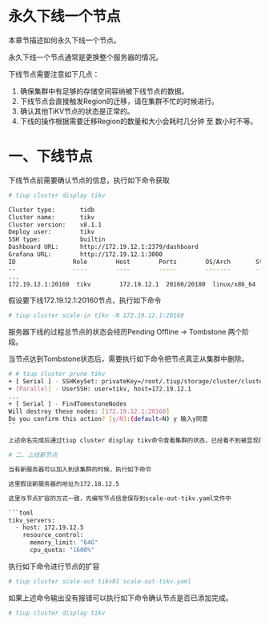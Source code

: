 # 永久下线一个节点

本章节描述如何永久下线一个节点。

永久下线一个节点通常是更换整个服务器的情况。

下线节点需要注意如下几点：

1. 确保集群中有足够的存储空间容纳被下线节点的数据。
1. 下线节点会直接触发Region的迁移，请在集群不忙的时候进行。
1. 确认其他TiKV节点的状态是正常的。
1. 下线的操作根据需要迁移Region的数量和大小会耗时几分钟 至 数小时不等。

# 一、下线节点

下线节点前需要确认节点的信息，执行如下命令获取

```bash
# tiup cluster display tikv                                                                                                                                 tikv01.dev1.lab: Tue Nov 19 14:19:19 2024

Cluster type:       tidb
Cluster name:       tikv
Cluster version:    v8.1.1
Deploy user:        tikv
SSH type:           builtin
Dashboard URL:      http://172.19.12.1:2379/dashboard
Grafana URL:        http://172.19.12.1:3000
ID                Role        Host        Ports        OS/Arch       Status   Data Dir                    Deploy Dir
--                ----        ----        -----        -------       ------   --------                    ----------
...
172.19.12.1:20160  tikv        172.19.12.1  20160/20180  linux/x86_64  Up       /tikv/data/tikv-20160       /tikv/deploy/tikv-20160
```

假设要下线172.19.12.1:20160节点，执行如下命令

```bash
# tiup cluster scale-in tikv -N 172.19.12.1:20160

```

服务器下线的过程总节点的状态会经历Pending Offline -> Tombstone 两个阶段。

当节点达到Tombstone状态后，需要执行如下命令把节点真正从集群中删除。

```bash
# # tiup cluster prune tikv
+ [ Serial ] - SSHKeySet: privateKey=/root/.tiup/storage/cluster/clusters/tikv/ssh/id_rsa, publicKey=/root/.tiup/storage/cluster/clusters/tikv/ssh/id_rsa.pub
+ [Parallel] - UserSSH: user=tikv, host=172.19.12.1
...
+ [ Serial ] - FindTomestoneNodes
Will destroy these nodes: [172.19.12.1:20160]
Do you confirm this action? [y/N]:(default=N) y 输入y同意
``

上述命名完成后通过tiup cluster display tikv命令查看集群的状态，已经看不到被显现的节点

# 二、上线新节点

当有新服务器可以加入到该集群的时候，执行如下命令

这里假设新服务器的地址为172.18.12.5

这里与节点扩容的方式一致，先编写节点信息保存到scale-out-tikv.yaml文件中

```toml
tikv_servers:
  - host: 172.19.12.5
    resource_control:
      memory_limit: "64G"
      cpu_quota: "1600%"
```

执行如下命令进行节点的扩容

```bash
# tiup cluster scale-out tikv01 scale-out-tikv.yaml
```

如果上述命令输出没有报错可以执行如下命令确认节点是否已添加完成。

```bash
# tiup cluster display tikv
```